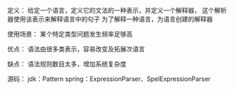 定义：
    给定一个语言，定义它的文法的一种表示，并定义一个解释器，
    这个解析器使用该表示来解释语言中的句子
    为了解释一种语言，为语言创建的解释器

使用场景：
    某个特定类型问题发生频率足够高
 
优点：
    语法由很多类表示，容易改变及拓展次语言

缺点：
    语法规则数目太多，增加系统复杂度
    
源码：
    jdk：Pattern
    spring：ExpressionParser、SpelExpressionParser
    
